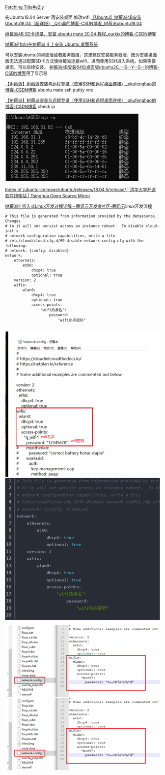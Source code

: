 [Fetching Title#e2jy](https://blog.csdn.net/qq_49860546/article/details/119323138)

先Ubuntu18.04 Server 再安装桌面  修改wifi
[【Ubuntu】树莓派4B安装Ubuntu18.04（超详细）_Q小鑫的博客-CSDN博客_树莓派ubuntu18.04](https://blog.csdn.net/qq_42108414/article/details/126069735?spm=1001.2101.3001.6650.2&utm_medium=distribute.pc_relevant.none-task-blog-2%7Edefault%7EYuanLiJiHua%7EPosition-2-126069735-blog-112290653.pc_relevant_aa_2&depth_1-utm_source=distribute.pc_relevant.none-task-blog-2%7Edefault%7EYuanLiJiHua%7EPosition-2-126069735-blog-112290653.pc_relevant_aa_2&utm_relevant_index=3)


[树莓派4B SD卡烧录、安装 ubuntu mate 20.04 教程_ourkix的博客-CSDN博客](https://blog.csdn.net/ourkix/article/details/113412367?spm=1001.2101.3001.6650.5&utm_medium=distribute.pc_relevant.none-task-blog-2%7Edefault%7ECTRLIST%7ERate-5-113412367-blog-112290653.pc_relevant_aa_2&depth_1-utm_source=distribute.pc_relevant.none-task-blog-2%7Edefault%7ECTRLIST%7ERate-5-113412367-blog-112290653.pc_relevant_aa_2&utm_relevant_index=6)


[树莓派|如何在树莓派 4 上安装 Ubuntu 桌面系统](https://linux.cn/article-13817-1.html)

可以安装ubuntu的桌面版或者服务器版，这里建议安装服务器版，因为安装桌面版无法通过配置SD卡方式使树莓派连接wifi，进而使用SSH进入系统。如果需要桌面，可以后续安装。
[树莓派4B安装64位桌面版ubuntu20_--S--_Y_--S--的博客-CSDN博客](https://blog.csdn.net/Dream_run_better/article/details/112290653)用了显示器

[【树莓派】树莓派安装与远程登录（使用SSH和远程桌面连接）_pkufenghao的博客-CSDN博客](https://blog.csdn.net/iefenghao/article/details/88836303)
ubuntu mate ssh puttty vnc

[【树莓派】树莓派安装与远程登录（使用SSH和远程桌面连接）_pkufenghao的博客-CSDN博客](https://blog.csdn.net/iefenghao/article/details/88836303)
check ip

![](https://raw.githubusercontent.com/acdefg/cdn/main/obsidian/20221027224443.png)

[Index of /ubuntu-cdimage/ubuntu/releases/18.04.5/release/ | 清华大学开源软件镜像站 | Tsinghua Open Source Mirror](https://mirrors.tuna.tsinghua.edu.cn/ubuntu-cdimage/ubuntu/releases/18.04.5/release/)

[树莓派4 嵌入式Linux开发过程详解 - 腾讯云开发者社区-腾讯云](https://cloud.tencent.com/developer/article/1806436)linux开发流程

```shell
# This file is generated from information provided by the datasource.  Changes
# to it will not persist across an instance reboot.  To disable cloud-init's
# network configuration capabilities, write a file
# /etc/cloud/cloud.cfg.d/99-disable-network-config.cfg with the following:
# network: {config: disabled}
network:
    ethernets:
        eth0:
            dhcp4: true
            optional: true
    version: 2
    wifis:
        wlan0:
            dhcp4: true
            optional: true
            access-points:
                "wifi热点名":
                    password:
                        "wifi热点密码"


```

![](https://raw.githubusercontent.com/acdefg/cdn/main/obsidian/20221027232355.png)
![](https://raw.githubusercontent.com/acdefg/cdn/main/obsidian/20221027232540.png)

![](https://raw.githubusercontent.com/acdefg/cdn/main/obsidian/20221027232710.png)
![](https://raw.githubusercontent.com/acdefg/cdn/main/obsidian/20221027232710.png)
